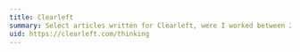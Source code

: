 ```yaml
---
title: Clearleft
summary: Select articles written for Clearleft, were I worked between 2009 and 2013.
uid: https://clearleft.com/thinking
---
```

